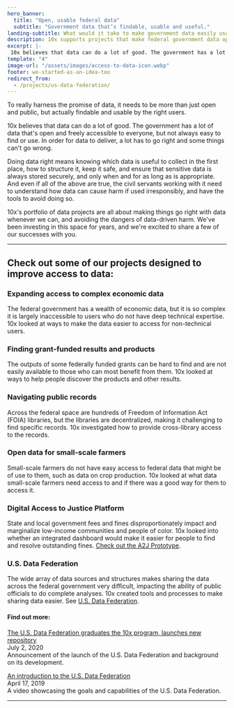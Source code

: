 ```yaml
---
hero_banner:
  title: "Open, usable federal data"
  subtitle: "Government data that’s findable, usable and useful."
landing-subtitle: What would it take to make government data easily usable?
description: 10x supports projects that make federal government data open, findable, usable, and safe to use.
excerpt: |-
 10x believes that data can do a lot of good. The government has a lot of data that's open and freely accessible to everyone, but not always easy to find or use. In order for data to deliver, a lot has to go right and some things can't go wrong. 
template: "4"
image-url: "/assets/images/access-to-data-icon.webp"
footer: we-started-as-an-idea-too
redirect_from: 
  - /projects/us-data-federation/
---
```

<p class="usa-intro">  
  To really harness the promise of data, it needs to be more than just open and public, but actually findable and usable by the right users. 
</p>

10x believes that data can do a lot of good. The government has a lot of data that's open and freely accessible to everyone, but not always easy to find or use. In order for data to deliver, a lot has to go right and some things can't go wrong. 

Doing data right means knowing which data is useful to collect in the first place, how to structure it, keep it safe, and ensure that sensitive data is always stored securely, and only when and for as long as is appropriate. And even if all of the above are true, the civil servants working with it need to understand how data can cause harm if used irresponsibly, and have the tools to avoid doing so.

10x's portfolio of data projects are all about making things go right with data whenever we can, and avoiding the dangers of data-driven harm. We've been investing in this space for years, and we're excited to share a few of our successes with you.

---

## Check out some of our projects designed to improve access to data:

### Expanding access to complex economic data

The federal government has a wealth of economic data, but it is so complex it is largely inaccessible to users who do not have deep technical expertise. 10x looked at ways to make the data easier to access for non-technical users.

### Finding grant-funded results and products

The outputs of some federally funded grants can be hard to find and are not easily available to those who can most benefit from them. 10x looked at ways to help people discover the products and other results.

### Navigating public records

Across the federal space are hundreds of Freedom of Information Act (FOIA) libraries, but the libraries are decentralized, making it challenging to find specific records. 10x investigated how to provide cross-library access to the records.

### Open data for small-scale farmers

Small-scale farmers do not have easy access to federal data that might be of use to them, such as data on crop production. 10x looked at what data small-scale farmers need access to and if there was a good way for them to access it.

### Digital Access to Justice Platform

State and local government fees and fines disproportionately impact and marginalize low-income communities and people of color. 10x looked into whether an integrated dashboard would make it easier for people to find and resolve outstanding fines. <a class="usa-link usa-link--external" rel="noreferrer" target="_blank" href="https://federalist-16f2aca2-467c-449f-b725-5f1a0bd22dcd.sites.pages.cloud.gov/site/gsa-tts/atj-platform/">Check out the A2J Prototype</a>.

### U.S. Data Federation
The wide array of data sources and structures makes sharing the data across the federal government very difficult, impacting the ability of public officials to do complete analyses. 10x created tools and processes to make sharing data easier. See <a class="usa-link usa-link--external" rel="noreferrer" target="_blank" href="https://federation.data.gov/">U.S. Data Federation</a>.

#### Find out more:

<p>
  <a class="usa-link usa-link--external" rel="noreferrer" target="_blank" href="https://digital.gov/2020/07/02/us-data-federation-graduates-10x-program/">
    The U.S. Data Federation graduates the 10x program, launches new repository
  </a>
  <br>
  July 2, 2020
  <br>
  Announcement of the launch of the U.S. Data Federation and background on its development.
</p>

<p>
  <a class="usa-link usa-link--external" rel="noreferrer" target="_blank" href="https://digital.gov/event/2019/04/17/an-introduction-us-data-federation/">
    An introduction to the U.S. Data Federation
  </a>
  <br>
  April 17, 2019
  <br>
  A video showcasing the goals and capabilities of the U.S. Data Federation.
</p>

---